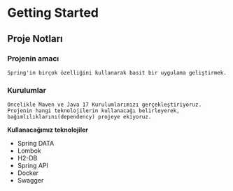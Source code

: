 # Getting Started

## Proje Notları

### Projenin amacı
    Spring'in birçok özelliğini kullanarak basit bir uygulama geliştirmek.
    

### Kurulumlar  
    
    Öncelikle Maven ve Java 17 Kurulumlarımızı gerçekleştiriyoruz. 
    Projenin hangi teknolojilerin kullanacağı belirleyerek, bağımlılıklarını(dependency) projeye ekiyoruz.
**Kullanacağımız teknolojiler**

- Spring DATA
- Lombok
- H2-DB
- Spring API
- Docker
- Swagger

